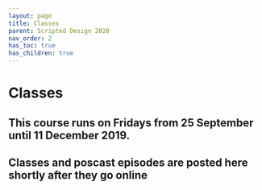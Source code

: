 ```yaml
---
layout: page
title: Classes
parent: Scripted Design 2020
nav_order: 2
has_toc: true
has_children: true
---
```


# Classes

## This course runs on Fridays from 25 September until 11 December 2019.

## Classes and poscast episodes are posted here shortly after they go online
